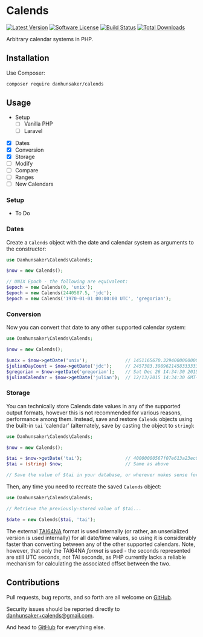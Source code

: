 # Calends

[![Latest Version](https://img.shields.io/github/release/danhunsaker/calends.svg?style=flat-square)](https://github.com/danhunsaker/calends/releases)
[![Software License](https://img.shields.io/badge/license-MIT-brightgreen.svg?style=flat-square)](LICENSE)
[![Build Status](https://img.shields.io/travis/danhunsaker/calends/master.svg?style=flat-square)](https://travis-ci.org/danhunsaker/calends)
[![Total Downloads](https://img.shields.io/packagist/dt/danhunsaker/calends.svg?style=flat-square)](https://packagist.org/packages/danhunsaker/calends)

Arbitrary calendar systems in PHP.

## Installation

Use Composer:

```bash
composer require danhunsaker/calends
```

## Usage

- Setup
  - [ ] Vanilla PHP
  - [ ] Laravel
- [x] Dates
- [x] Conversion
- [x] Storage
- [ ] Modify
- [ ] Compare
- [ ] Ranges
- [ ] New Calendars

### Setup

* To Do

### Dates

Create a `Calends` object with the date and calendar system as arguments to the
constructor:

```php
use Danhunsaker\Calends\Calends;

$now = new Calends();

// UNIX Epoch - the following are equivalent:
$epoch = new Calends(0, 'unix');
$epoch = new Calends(2440587.5, 'jdc');
$epoch = new Calends('1970-01-01 00:00:00 UTC', 'gregorian');
```

### Conversion

Now you can convert that date to any other supported calendar system:

```php
use Danhunsaker\Calends\Calends;

$now = new Calends();

$unix = $now->getDate('unix');              // 1451165670.329400000000000000
$julianDayCount = $now->getDate('jdc');     // 2457383.398962145833333333
$gregorian = $now->getDate('gregorian');    // Sat Dec 26 14:34:30 2015
$julianCalendar = $now->getDate('julian');  // 12/13/2015 14:34:30 GMT-07:00
```

### Storage

You can technically store Calends date values in any of the supported output
formats, however this is not recommended for various reasons, performance among
them.  Instead, save and restore `Calends` objects using the built-in `tai`
'calendar' (alternately, save by casting the object to `string`):

```php
use Danhunsaker\Calends\Calends;

$now = new Calends();

$tai = $now->getDate('tai');                // 40000000567f07e613a23ec000000000
$tai = (string) $now;                       // Same as above

// Save the value of $tai in your database, or wherever makes sense for your app
```

Then, any time you need to recreate the saved `Calends` object:

```php
use Danhunsaker\Calends\Calends;

// Retrieve the previously-stored value of $tai...

$date = new Calends($tai, 'tai');
```

The external [TAI64NA][] format is used internally (or rather, an unserialized
version is used internally) for all date/time values, so using it is
considerably faster than converting between any of the other supported
calendars. Note, however, that only the TAI64NA *format* is used - the seconds
represented are still UTC seconds, not TAI seconds, as PHP currently lacks a
reliable mechanism for calculating the associated offset between the two.

## Contributions

Pull requests, bug reports, and so forth are all welcome on [GitHub][].

Security issues should be reported directly to [danhunsaker+calends@gmail.com](mailto:danhunsaker+calends@gmail.com).

And head to [GitHub][] for everything else.

[GitHub]:https://github.com/danhunsaker/calends
[TAI64NA]:http://cr.yp.to/libtai/tai64.html
